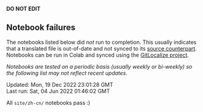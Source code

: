 __DO NOT EDIT__

## Notebook failures

The notebooks listed below did *not* run to completion. This usually indicates
that a translated file is out-of-date and not synced to its
[source counterpart](../en-snapshot/). Notebooks can be run in Colab and synced
using the [GitLocalize project](https://gitlocalize.com/tensorflow/docs-l10n).

*Notebooks are tested on a periodic basis (usually weekly or bi-weekly) so the
following list may not reflect recent updates.*

Updated: Mon, 19 Dec 2022 23:01:28 GMT<br/>
Last run: Sat, 04 Jun 2022 01:46:02 GMT

All <code>site/zh-cn/</code> notebooks pass :)

